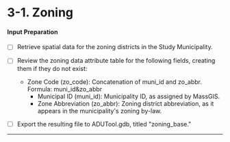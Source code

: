 # 3-1. Zoning&#x20;

####

#### Input Preparation

* [ ] Retrieve spatial data for the zoning districts in the Study Municipality.&#x20;
* [ ] Review the zoning data attribute table for the following fields, creating them if they do not exist:
  * Zone Code (zo\_code): Concatenation of muni\_id and zo\_abbr. Formula: muni\_id\&zo\_abbr
    * Municipal ID (muni\_id): Municipality ID, as assigned by MassGIS.
    * Zone Abbreviation (zo\_abbr): Zoning district abbreviation, as it appears in the municipality's zoning by-law.
* [ ] Export the resulting file to ADUTool.gdb, titled "zoning\_base."



****
